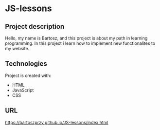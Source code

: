 # JS-lessons

## Project description
Hello,
my name is Bartosz, and this project is about my path in learning programming.
In this project i learn how to implement new functionalites to my website.

## Technologies 
Project is created with:
* HTML
* JavaScript
* CSS

## URL
https://bartoszprzy.github.io/JS-lessons/index.html

